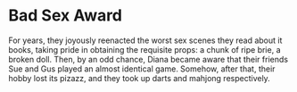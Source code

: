 Bad Sex Award=============



For years, they joyously reenacted the worst sex scenes they read about it books, taking pride in obtaining the requisite props: a chunk of ripe brie, a broken doll. Then, by an odd chance, Diana became aware that their friends Sue and Gus played an almost identical game. Somehow, after that, their hobby lost its pizazz, and they took up darts and mahjong respectively.
